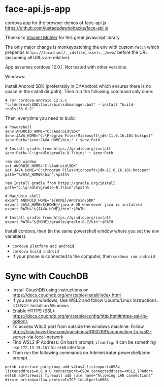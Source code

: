 # face-api.js-app
cordova app for the browser demos of face-api.js https://github.com/justadudewhohacks/face-api.js

Thanks to [Vincent Mühler](https://github.com/justadudewhohacks) for this great javascript library.

The only major change is monkeypatching the env with custom `fetch` which prepends `https://localhost/__cdvfile_assets__/www/` before the URL (assuming all URLs are relative).

App assumes cordova 12.0.1. Not tested with other versions.

Windows:

Install Android SDK (preferrably in C:\Android which ensures there is no space in the install dir path). Then run the following command only once:

```
# For cordova-android 12.x.x
"c:\Android\SDK\tools\bin\sdkmanager.bat" --install "build-tools;33.0.2"
```

Then, everytime you need to build:

```
# Powershell
$env:ANDROID_HOME="C:\Android\SDK"
$env:JAVA_HOME="C:\Program Files\Microsoft\jdk-11.0.16.101-hotspot"
$env:Path="$env:JAVA_HOME\bin;" + $env:Path

# Install gradle from https://gradle.org/install
$env:Path="C:\gradle\gradle-8.7\bin;" + $env:Path
```

```
rem cmd window
set ANDROID_HOME="C:\Android\SDK"
set JAVA_HOME="C:\Program Files\Microsoft\jdk-11.0.16.101-hotspot"
path="%JAVA_HOME%\bin";%path%

rem Install gradle from https://gradle.org/install
path="C:\gradle\gradle-8.7\bin";%path%
```

```
# Mac/Unix shell
export ANDROID_HOME="${HOME}/Android/SDK"
export JAVA_HOME=${HOME}/java # OR whereever java is installed
export PATH="${JAVA_HOME}/bin":$PATH

# Install gradle from https://gradle.org/install
export PATH="${HOME}/gradle/gradle-8.7/bin":$PATH
```

Install cordova, then (in the same powershell window where you set the env variables):
   * `cordova platform add android`
   * `cordova build android`
   * If your phone is connected to the computer, then `cordova run android`

# Sync with CouchDB
   * Install CouchDB using instructions on https://docs.couchdb.org/en/stable/install/index.html
   * If you are on windows, Use WSL2 and follow Ubuntu/Linux instructions. DO NOT Install on Windows
   * Enable HTTPS (SSL): https://docs.couchdb.org/en/stable/config/http.html#https-ssl-tls-options
   * To access WSL2 port from outside the windows machine: Follow https://stackoverflow.com/questions/61002681/connecting-to-wsl2-server-via-local-network
   * Find WSL2 IP Address: On bash prompt: `ifconfig`. It can be something like `172.19.15.161` for `eth0` interface.
   * Then run the following commands on Administrator powershell/cmd prompt.

```
netsh interface portproxy add v4tov4 listenport=6984 listenaddress=0.0.0.0 connectport=6984 connectaddress=<WSL2_IPAddr>
netsh advfirewall firewall add rule name="Allowing LAN connections" dir=in action=allow protocol=TCP localport=6984
```
